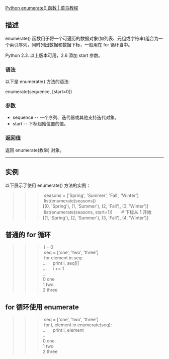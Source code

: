 [Python enumerate() 函数 | 菜鸟教程](https://www.runoob.com/python/python-func-enumerate.html)

## 描述

enumerate() 函数用于将一个可遍历的数据对象(如列表、元组或字符串)组合为一个索引序列，同时列出数据和数据下标，一般用在 for 循环当中。

Python 2.3. 以上版本可用，2.6 添加 start 参数。

### 语法

以下是 enumerate() 方法的语法:

enumerate(sequence, [start=0])

### 参数

-   sequence -- 一个序列、迭代器或其他支持迭代对象。
-   start -- 下标起始位置的值。

### 返回值

返回 enumerate(枚举) 对象。

---

## 实例

以下展示了使用 enumerate() 方法的实例：

>>> seasons = ['Spring', 'Summer', 'Fall', 'Winter']  
>>> list(enumerate(seasons))  
[(0, 'Spring'), (1, 'Summer'), (2, 'Fall'), (3, 'Winter')]  
>>> list(enumerate(seasons, start=1))       # 下标从 1 开始  
[(1, 'Spring'), (2, 'Summer'), (3, 'Fall'), (4, 'Winter')]  

## 普通的 for 循环

>>> i = 0  
>>> seq = ['one', 'two', 'three']  
>>> for element in seq:  
...     print i, seq[i]  
...     i += 1  
...   
0 one  
1 two  
2 three  

## for 循环使用 enumerate

>>> seq = ['one', 'two', 'three']  
>>> for i, element in enumerate(seq):  
...     print i, element  
...   
0 one  
1 two  
2 three